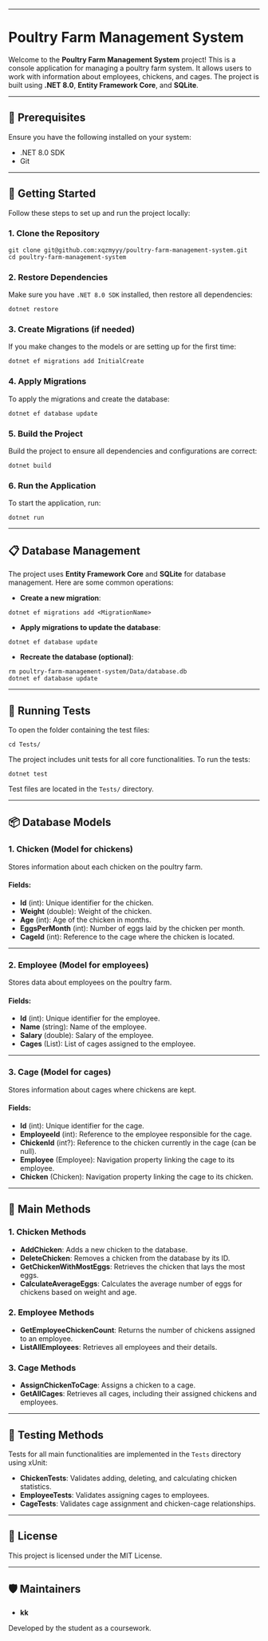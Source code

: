
---

# Poultry Farm Management System

Welcome to the **Poultry Farm Management System** project! This is a console application for managing a poultry farm system. It allows users to work with information about employees, chickens, and cages. The project is built using **.NET 8.0**, **Entity Framework Core**, and **SQLite**.

---

## 🔧 Prerequisites

Ensure you have the following installed on your system:

- .NET 8.0 SDK  
- Git  

---

## 🚀 Getting Started

Follow these steps to set up and run the project locally:

### 1. Clone the Repository

```
git clone git@github.com:xqzmyyy/poultry-farm-management-system.git  
cd poultry-farm-management-system
```

### 2. Restore Dependencies

Make sure you have `.NET 8.0 SDK` installed, then restore all dependencies:

```
dotnet restore
```

### 3. Create Migrations (if needed)

If you make changes to the models or are setting up for the first time:

```
dotnet ef migrations add InitialCreate
```

### 4. Apply Migrations

To apply the migrations and create the database:

```
dotnet ef database update
```

### 5. Build the Project

Build the project to ensure all dependencies and configurations are correct:

```
dotnet build
``` 

### 6. Run the Application

To start the application, run:

```
dotnet run
``` 

---

## 📋 Database Management

The project uses **Entity Framework Core** and **SQLite** for database management. Here are some common operations:

- **Create a new migration**:
```  
dotnet ef migrations add <MigrationName> 
```

- **Apply migrations to update the database**:
```
dotnet ef database update
```

- **Recreate the database (optional)**:
```
rm poultry-farm-management-system/Data/database.db  
dotnet ef database update  
```

---

## 🧪 Running Tests

To open the folder containing the test files:

```
cd Tests/
```

The project includes unit tests for all core functionalities. To run the tests:

```
dotnet test
```

Test files are located in the `Tests/` directory.

---

## 📦 **Database Models**

### 1. **Chicken** (Model for chickens)
Stores information about each chicken on the poultry farm.

#### Fields:
- **Id** (int): Unique identifier for the chicken.
- **Weight** (double): Weight of the chicken.
- **Age** (int): Age of the chicken in months.
- **EggsPerMonth** (int): Number of eggs laid by the chicken per month.
- **CageId** (int): Reference to the cage where the chicken is located.

---

### 2. **Employee** (Model for employees)
Stores data about employees on the poultry farm.

#### Fields:
- **Id** (int): Unique identifier for the employee.
- **Name** (string): Name of the employee.
- **Salary** (double): Salary of the employee.
- **Cages** (List<Cage>): List of cages assigned to the employee.

---

### 3. **Cage** (Model for cages)
Stores information about cages where chickens are kept.

#### Fields:
- **Id** (int): Unique identifier for the cage.
- **EmployeeId** (int): Reference to the employee responsible for the cage.
- **ChickenId** (int?): Reference to the chicken currently in the cage (can be null).
- **Employee** (Employee): Navigation property linking the cage to its employee.
- **Chicken** (Chicken): Navigation property linking the cage to its chicken.

---

## 🔨 **Main Methods**

### 1. **Chicken Methods**
- **AddChicken**: Adds a new chicken to the database.
- **DeleteChicken**: Removes a chicken from the database by its ID.
- **GetChickenWithMostEggs**: Retrieves the chicken that lays the most eggs.
- **CalculateAverageEggs**: Calculates the average number of eggs for chickens based on weight and age.

### 2. **Employee Methods**
- **GetEmployeeChickenCount**: Returns the number of chickens assigned to an employee.
- **ListAllEmployees**: Retrieves all employees and their details.

### 3. **Cage Methods**
- **AssignChickenToCage**: Assigns a chicken to a cage.
- **GetAllCages**: Retrieves all cages, including their assigned chickens and employees.

---

## 🧪 **Testing Methods**
Tests for all main functionalities are implemented in the `Tests` directory using xUnit:
- **ChickenTests**: Validates adding, deleting, and calculating chicken statistics.
- **EmployeeTests**: Validates assigning cages to employees.
- **CageTests**: Validates cage assignment and chicken-cage relationships.

---

## 📄 License

This project is licensed under the MIT License.

---

## 🛡️ Maintainers

- **kk**

Developed by the student as a coursework.